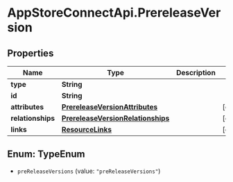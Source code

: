 # AppStoreConnectApi.PrereleaseVersion

## Properties

Name | Type | Description | Notes
------------ | ------------- | ------------- | -------------
**type** | **String** |  | 
**id** | **String** |  | 
**attributes** | [**PrereleaseVersionAttributes**](PrereleaseVersionAttributes.md) |  | [optional] 
**relationships** | [**PrereleaseVersionRelationships**](PrereleaseVersionRelationships.md) |  | [optional] 
**links** | [**ResourceLinks**](ResourceLinks.md) |  | [optional] 



## Enum: TypeEnum


* `preReleaseVersions` (value: `"preReleaseVersions"`)




